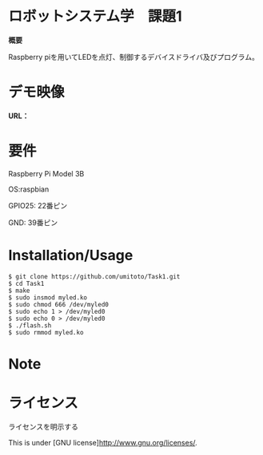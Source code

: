 # ロボットシステム学　課題1
 **概要**
 
 Raspberry piを用いてLEDを点灯、制御するデバイスドライバ及びプログラム。
 
 
# デモ映像
 
**URL：**
 
 
# 要件

Raspberry Pi Model 3B

OS:raspbian

GPIO25: 22番ピン

GND: 39番ピン
 
# Installation/Usage
 
    $ git clone https://github.com/umitoto/Task1.git  
    $ cd Task1  
    $ make  
    $ sudo insmod myled.ko
    $ sudo chmod 666 /dev/myled0
    $ sudo echo 1 > /dev/myled0
    $ sudo echo 0 > /dev/myled0
    $ ./flash.sh
    $ sudo rmmod myled.ko
 
# Note
 
 
# ライセンス
ライセンスを明示する
 
This is under [GNU license]<http://www.gnu.org/licenses/>.
 
